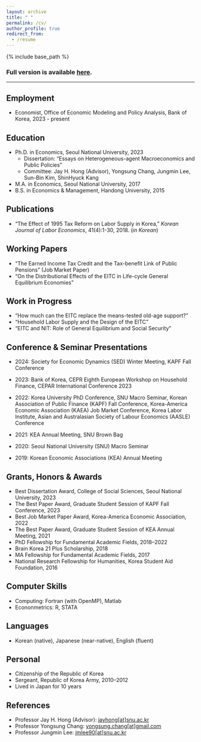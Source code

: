 ```yaml
---
layout: archive
title: " "
permalink: /cv/
author_profile: true
redirect_from:
  - /resume
---
```


{% include base_path %}

### Full version is available [here](https://drive.google.com/file/d/1RuAM6H9exeOkiAa7oLN3fioIGGkwLlr5/view?usp=sharing).

---

## Employment
* Economist, Office of Economic Modeling and Policy Analysis, Bank of Korea, 2023 - present


## Education
* Ph.D. in Economics, Seoul National University, 2023
  * Dissertation: “Essays on Heterogeneous-agent Macroeconomics and Public Policies”
  * Committee: Jay H. Hong (Advisor), Yongsung Chang, Jungmin Lee, Sun-Bin Kim, ShinHyuck Kang
* M.A. in Economics, Seoul National University, 2017
* B.S. in Economics & Management, Handong University, 2015


## Publications
* “The Effect of 1995 Tax Reform on Labor Supply in Korea,” *Korean Journal of Labor Economics*, 41(4):1-30, 2018. (*in Korean*)


## Working Papers
* “The Earned Income Tax Credit and the Tax-benefit Link of Public Pensions” (Job Market Paper)
* “On the Distributional Effects of the EITC in Life-cycle General Equilibrium Economies”


## Work in Progress
* “How much can the EITC replace the means-tested old-age support?”
* “Household Labor Supply and the Design of the EITC”
* “EITC and NIT: Role of General Equilibrium and Social Security”


## Conference & Seminar Presentations
* 2024: Society for Economic Dynamics (SED) Winter Meeting, KAPF Fall Conference

* 2023: Bank of Korea, CEPR Eighth European Workshop on Household Finance, CEPAR International Conference 2023

* 2022: Korea University PhD Conference, SNU Macro Seminar, Korean Association of Public Finance (KAPF) Fall Conference, Korea-America Economic Association (KAEA) Job Market Conference, Korea Labor Institute, Asian and Australasian Society of Labour Economics (AASLE) Conference

* 2021: KEA Annual Meeting, SNU Brown Bag

* 2020: Seoul National University (SNU) Macro Seminar

* 2019: Korean Economic Associations (KEA) Annual Meeting


## Grants, Honors & Awards
* Best Dissertation Award, College of Social Sciences, Seoul National University, 2023
* The Best Paper Award, Graduate Student Session of KAPF Fall Conference, 2023
* Best Job Market Paper Award, Korea-America Economic Association, 2022
* The Best Paper Award, Graduate Student Session of KEA Annual Meeting, 2021
* PhD Fellowship for Fundamental Academic Fields, 2018–2022
* Brain Korea 21 Plus Scholarship, 2018
* MA Fellowship for Fundamental Academic Fields, 2017
* National Research Fellowship for Humanities, Korea Student Aid Foundation, 2016


## Computer Skills
* Computing: Fortran (with OpenMP), Matlab
* Econonmetrics: R, STATA

## Languages
* Korean (native), Japanese (near-native), English (fluent)

## Personal
* Citizenship of the Republic of Korea
* Sergeant, Republic of Korea Army, 2010–2012
* Lived in Japan for 10 years


## References
* Professor Jay H. Hong (Advisor): [jayhong[at]snu.ac.kr](mailto:jayhong@snu.ac.kr)
* Professor Yongsung Chang: [yongsung.chang[at]gmail.com](mailto:yongsung.chang[at]gmail.com)
* Professor Jungmin Lee: [jmlee90[at]snu.ac.kr](mailto:jmlee90[at]snu.ac.kr)



<!---Talks
======
  <ul>{% for post in site.talks %}
    {% include archive-single-talk-cv.html %}
  {% endfor %}</ul>
  
Teaching
======
  <ul>{% for post in site.teaching %}
    {% include archive-single-cv.html %}
  {% endfor %}</ul>
  
Service and leadership
======
* Currently signed in to 43 different slack teams
-->
